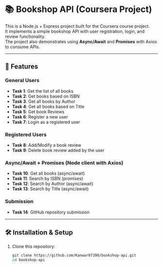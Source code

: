 # 📚 Bookshop API (Coursera Project)

This is a Node.js + Express project built for the Coursera course project.  
It implements a simple bookshop API with user registration, login, and review functionality.  
The project also demonstrates using **Async/Await** and **Promises** with Axios to consume APIs.

---

## 🚀 Features

### General Users
- **Task 1**: Get the list of all books  
- **Task 2**: Get books based on ISBN  
- **Task 3**: Get all books by Author  
- **Task 4**: Get all books based on Title  
- **Task 5**: Get book Reviews  
- **Task 6**: Register a new user  
- **Task 7**: Login as a registered user  

### Registered Users
- **Task 8**: Add/Modify a book review  
- **Task 9**: Delete book review added by the user  

### Async/Await + Promises (Node client with Axios)
- **Task 10**: Get all books (async/await)  
- **Task 11**: Search by ISBN (promises)  
- **Task 12**: Search by Author (async/await)  
- **Task 13**: Search by Title (async/await)  

### Submission
- **Task 14**: GitHub repository submission  

---

## 🛠️ Installation & Setup

1. Clone this repository:
   ```bash
   git clone https://github.com/Kanwar07390/bookshop-api.git
   cd bookshop-api
